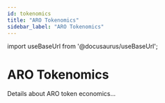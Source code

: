 ```yaml
---
id: tokenomics
title: "ARO Tokenomics"
sidebar_label: "ARO Tokenomics"
---
```

import useBaseUrl from '@docusaurus/useBaseUrl';

# ARO Tokenomics
Details about ARO token economics...
